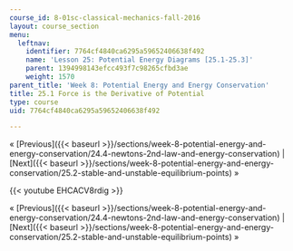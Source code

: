 ```yaml
---
course_id: 8-01sc-classical-mechanics-fall-2016
layout: course_section
menu:
  leftnav:
    identifier: 7764cf4840ca6295a59652406638f492
    name: 'Lesson 25: Potential Energy Diagrams [25.1-25.3]'
    parent: 1394998143efcc493f7c98265cfbd3ae
    weight: 1570
parent_title: 'Week 8: Potential Energy and Energy Conservation'
title: 25.1 Force is the Derivative of Potential
type: course
uid: 7764cf4840ca6295a59652406638f492

---
```


« [Previous]({{< baseurl >}}/sections/week-8-potential-energy-and-energy-conservation/24.4-newtons-2nd-law-and-energy-conservation) | [Next]({{< baseurl >}}/sections/week-8-potential-energy-and-energy-conservation/25.2-stable-and-unstable-equilibrium-points) »

{{< youtube EHCACV8rdig >}}

« [Previous]({{< baseurl >}}/sections/week-8-potential-energy-and-energy-conservation/24.4-newtons-2nd-law-and-energy-conservation) | [Next]({{< baseurl >}}/sections/week-8-potential-energy-and-energy-conservation/25.2-stable-and-unstable-equilibrium-points) »
